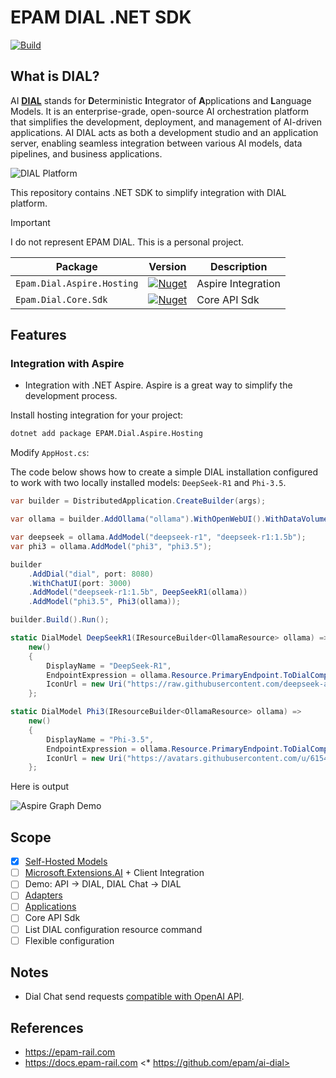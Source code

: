 # EPAM DIAL .NET SDK

[![Build](https://github.com/NikiforovAll/epam-dial-dotnet/actions/workflows/build.yml/badge.svg?branch=main)](https://github.com/NikiforovAll/epam-dial-dotnet/actions/workflows/build.yml)

## What is DIAL?

AI **[DIAL](https://docs.epam-rail.com/)** stands for **D**eterministic **I**ntegrator of **A**pplications and **L**anguage Models. It is an enterprise-grade, open-source AI orchestration platform that simplifies the development, deployment, and management of AI-driven applications. AI DIAL acts as both a development studio and an application server, enabling seamless integration between various AI models, data pipelines, and business applications.

![DIAL Platform](./assets/arch.png)

This repository contains .NET SDK to simplify integration with DIAL platform. 

> [!IMPORTANT]  
> I do not represent EPAM DIAL. This is a personal project.

| Package                    | Version                                                                                                                      | Description        |
| -------------------------- | ---------------------------------------------------------------------------------------------------------------------------- | ------------------ |
| `Epam.Dial.Aspire.Hosting` | [![Nuget](https://img.shields.io/nuget/v/Epam.Dial.Aspire.Hosting.svg)](https://nuget.org/packages/Epam.Dial.Aspire.Hosting) | Aspire Integration |
| `Epam.Dial.Core.Sdk`       | [![Nuget](https://img.shields.io/nuget/v/Epam.Dial.Aspire.Hosting.svg)](https://nuget.org/packages/Epam.Dial.Aspire.Hosting) | Core API Sdk       |


## Features

### Integration with Aspire

* Integration with .NET Aspire. Aspire is a great way to simplify the development process.

Install hosting integration for your project:

```bash
dotnet add package EPAM.Dial.Aspire.Hosting
```

Modify `AppHost.cs`:

The code below shows how to create a simple DIAL installation configured to work with two locally installed models: `DeepSeek-R1` and `Phi-3.5`. 

```csharp
var builder = DistributedApplication.CreateBuilder(args);

var ollama = builder.AddOllama("ollama").WithOpenWebUI().WithDataVolume().WithLifetime(ContainerLifetime.Persistent);

var deepseek = ollama.AddModel("deepseek-r1", "deepseek-r1:1.5b");
var phi3 = ollama.AddModel("phi3", "phi3.5");

builder
    .AddDial("dial", port: 8080)
    .WithChatUI(port: 3000)
    .AddModel("deepseek-r1:1.5b", DeepSeekR1(ollama))
    .AddModel("phi3.5", Phi3(ollama));

builder.Build().Run();

static DialModel DeepSeekR1(IResourceBuilder<OllamaResource> ollama) =>
    new()
    {
        DisplayName = "DeepSeek-R1",
        EndpointExpression = ollama.Resource.PrimaryEndpoint.ToDialCompletionEndpoint,
        IconUrl = new Uri("https://raw.githubusercontent.com/deepseek-ai/DeepSeek-V2/refs/heads/main/figures/logo.svg"),
    };

static DialModel Phi3(IResourceBuilder<OllamaResource> ollama) =>
    new()
    {
        DisplayName = "Phi-3.5",
        EndpointExpression = ollama.Resource.PrimaryEndpoint.ToDialCompletionEndpoint,
        IconUrl = new Uri("https://avatars.githubusercontent.com/u/6154722?s=48&v=4"),
    };
```

Here is output 

![Aspire Graph Demo](./assets/demo/aspire-graph-demo.png)


## Scope

* [X] [Self-Hosted Models](https://docs.epam-rail.com/tutorials/quick-start-with-self-hosted-model)
* [ ] [Microsoft.Extensions.AI](https://learn.microsoft.com/en-us/dotnet/ai/ai-extensions) + Client Integration
* [ ] Demo: API -> DIAL, DIAL Chat -> DIAL
* [ ] [Adapters](https://docs.epam-rail.com/tutorials/quick-start-model)
* [ ] [Applications](https://docs.epam-rail.com/tutorials/quick-start-with-application)
* [ ] Core API Sdk
* [ ] List DIAL configuration resource command
* [ ] Flexible configuration
## Notes

* Dial Chat send requests [compatible with OpenAI API](https://ollama.readthedocs.io/en/openai/?h=openai). 

## References

* <https://epam-rail.com>
* <https://docs.epam-rail.com>
<* https://github.com/epam/ai-dial>
